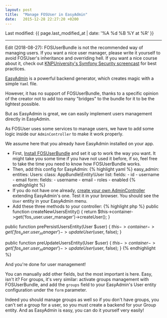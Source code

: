```yaml
---
layout: post
title:  "Manage FOSUser in EasyAdmin"
date:   2015-12-28 22:27:20 +0200
---
```


Last modified: {{ page.last_modified_at | date: '%A %d %B %Y at %R' }}

---

Edit (2018-08-27): FOSUserBundle is not the recommended way of managing users. If you want a nice user manager, please
write it yourself to avoid FOSUser's inheritance and overriding hell. If you want a nice course about it, check out
[KNPUniversity's Symfony Security screencast](https://knpuniversity.com/screencast/symfony-security) for best practices.

[EasyAdmin](https://github.com/javiereguiluz/EasyAdminBundle) is a powerful backend generator, which creates magic with
a simple `Yaml` file.

However, it has no support of FOSUserBundle, thanks to a specific opinion of the creator not to add too many "bridges"
to the bundle for it to be the lightest possible.

But as EasyAdmin is great, we can easily implement users management directly in EasyAdmin.

As FOSUser uses some services to manage users, we have to add some logic inside our `AdminController` to make it work
properly.

We assume here that you already have EasyAdmin installed on your app.

*  First, [Install FOSUserBundle](https://symfony.com/doc/master/bundles/FOSUserBundle/index.html) and set it up to work
the way you want. It might take you some time if you have not used it before, if so, feel free to take the time you need
to know how FOSUserBundle works.
*  Then, add this config for EasyAdmin: {% highlight yaml %}
easy_admin:
   entities:
       Users:
           class: AppBundle\Entity\User
           list:
               fields:
                   - id
                   - username
                   - email
           form:
               fields:
                   - username
                   - email
                   - roles
                   - enabled
{% endhighlight %}
*   If you do not have one already,
[create your own AdminController](https://symfony.com/doc/current/bundles/EasyAdminBundle/book/complex-dynamic-backends.html#customization-based-on-entity-controllers)
extending EasyAdmin's one. Test it in your browser. You should see the
`User` entity in your EasyAdmin menu.
*   Add these three methods to your controller:
{% highlight php %}
public function createNewUsersEntity()
{
  return $this->container->get('fos_user.user_manager')->createUser();
}

public function prePersistUsersEntity(User $user)
{
  $this->container->get('fos_user.user_manager')->updateUser($user, false);
}

public function preUpdateUsersEntity(User $user)
{
  $this->container->get('fos_user.user_manager')->updateUser($user, false);
}
{% endhighlight %}

And you're done for user management!

You can manually add other fields, but the most important is here. Easy, isn't it? For groups, it's very similar:
activate groups management with FOSUserBundle, and add the `groups` field to your EasyAdmin's User entity configuration
under the `form` parameter.

Indeed you should manage groups as well so if you don't have groups, you can't set a group for a user, so you must
create a backend for your Group entity. And as EasyAdmin is easy, you can do it yourself very easily!

